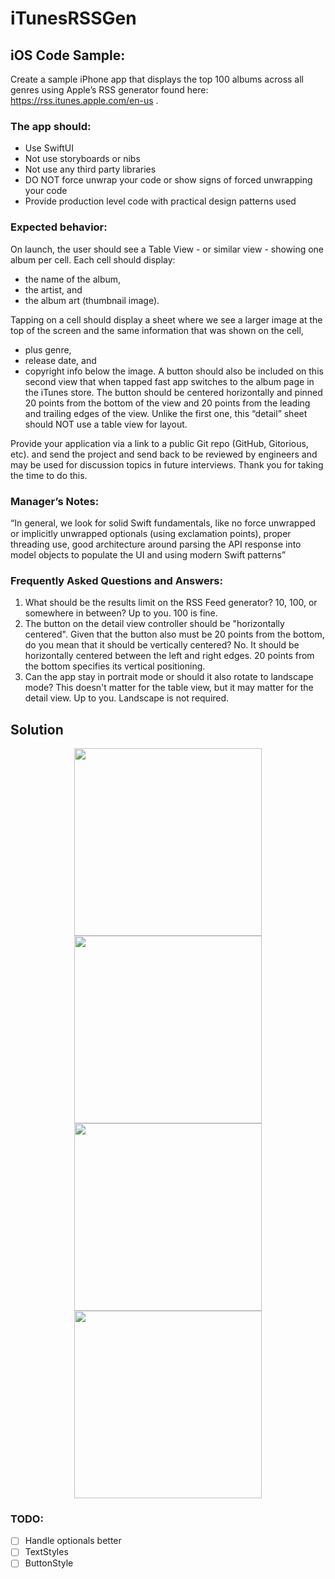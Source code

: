 # iTunesRSSGen


## iOS Code Sample:

Create a sample iPhone app that displays the top 100 albums across all genres using Apple’s RSS generator found here: https://rss.itunes.apple.com/en-us .

### The app should: 
- Use SwiftUI
- Not use storyboards or nibs
- Not use any third party libraries
- DO NOT force unwrap your code or show signs of forced unwrapping your code
- Provide production level code with practical design patterns used

### Expected behavior:
On launch, the user should see a Table View - or similar view - showing one album per cell. Each cell should display:
- the name of the album, 
- the artist, and 
- the album art (thumbnail image). 

Tapping on a cell should display a sheet where we see a larger image at the top of the screen and the same information that was shown on the cell, 
- plus genre, 
- release date, and 
- copyright info below the image. 
A button should also be included on this second view that when tapped fast app switches to the album page in the iTunes store. The button should be centered horizontally and pinned 20 points from the bottom of the view and 20 points from the leading and trailing edges of the view. Unlike the first one, this “detail” sheet should NOT use a table view for layout. 

Provide your application via a link to a public Git repo (GitHub, Gitorious, etc). and send the project and send back to be reviewed by engineers and may be used for discussion topics in future interviews. Thank you for taking the time to do this.

### Manager’s Notes:
“In general, we look for solid Swift fundamentals, like no force unwrapped or implicitly unwrapped optionals (using exclamation points), proper threading use, good architecture around parsing the API response into model objects to populate the UI and using modern Swift patterns”

### Frequently Asked Questions and Answers:
1. What should be the results limit on the RSS Feed generator? 10, 100, or somewhere in between?
Up to you. 100 is fine.
 2. The button on the detail view controller should be "horizontally centered". Given that the button also must be 20 points from the bottom, do you mean that it should be vertically centered?
No. It should be horizontally centered between the left and right edges. 20 points from the bottom specifies its vertical positioning.
 3. Can the app stay in portrait mode or should it also rotate to landscape mode? This doesn't matter for the table view, but it may matter for the detail view.
 Up to you. Landscape is not required.


## Solution

 <p align=center>
<img src="README.png" width="300" />
<img src="README2.png" width="300" />
<img src="README4.png" width="300" />
<img src="README3.png" width="300" />
</p>

### TODO:
- [ ] Handle optionals better
- [ ] TextStyles
- [ ] ButtonStyle
